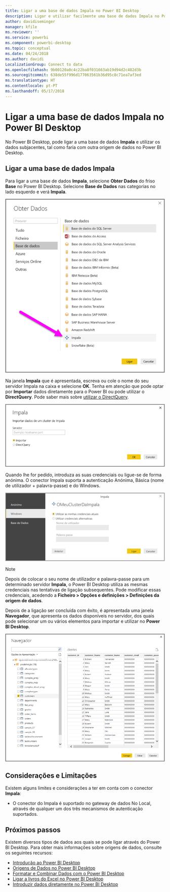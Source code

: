 ```yaml
---
title: Ligar a uma base de dados Impala no Power BI Desktop
description: Ligar e utilizar facilmente uma base de dados Impala no Power BI Desktop
author: davidiseminger
manager: kfile
ms.reviewer: ''
ms.service: powerbi
ms.component: powerbi-desktop
ms.topic: conceptual
ms.date: 04/24/2018
ms.author: davidi
LocalizationGroup: Connect to data
ms.openlocfilehash: 9b00120a0c4c22ba8f031663ab19d94d2c482d3b
ms.sourcegitcommit: 638de55f996d177063561b36d95c8c71ea7af3ed
ms.translationtype: HT
ms.contentlocale: pt-PT
ms.lasthandoff: 05/17/2018
---
```

# <a name="connect-to-an-impala-database-in-power-bi-desktop"></a>Ligar a uma base de dados Impala no Power BI Desktop
No Power BI Desktop, pode ligar a uma base de dados **Impala** e utilizar os dados subjacentes, tal como faria com outra origem de dados no Power BI Desktop.

## <a name="connect-to-an-impala-database"></a>Ligar a uma base de dados Impala
Para ligar a uma base de dados **Impala**, selecione **Obter Dados** do friso **Base** no Power BI Desktop. Selecione **Base de Dados** nas categorias no lado esquerdo e verá **Impala**.

![](media/desktop-connect-impala/connect_impala_2.png)

Na janela **Impala** que é apresentada, escreva ou cole o nome do seu servidor Impala na caixa e selecione **OK**. Tenha em atenção que pode optar por **Importar** dados diretamente para o Power BI ou pode utilizar o **DirectQuery**. Pode saber mais sobre [utilizar o DirectQuery](desktop-use-directquery.md).

![](media/desktop-connect-impala/connect_impala_3a.png)

Quando lhe for pedido, introduza as suas credenciais ou ligue-se de forma anónima. O conector Impala suporta a autenticação Anónima, Básica (nome de utilizador + palavra-passe) e do Windows.

![](media/desktop-connect-impala/connect_impala_4.png)

> [!NOTE]
> Depois de colocar o seu nome de utilizador e palavra-passe para um determinado servidor **Impala**, o Power BI Desktop utiliza as mesmas credenciais nas tentativas de ligação subsequentes. Pode modificar essas credenciais, acedendo a **Ficheiro > Opções e definições > Definições da origem de dados**.
> 
> 

Depois de a ligação ser concluída com êxito, é apresentada uma janela **Navegador**, que apresenta os dados disponíveis no servidor, dos quais pode selecionar um ou vários elementos para importar e utilizar no **Power BI Desktop**.

![](media/desktop-connect-impala/connect_impala_5.png)

## <a name="considerations-and-limitations"></a>Considerações e Limitações
Existem alguns limites e considerações a ter em conta com o conector **Impala**:

* O conector do Impala é suportado no gateway de dados No Local, através de qualquer um dos três mecanismos de autenticação suportados.

## <a name="next-steps"></a>Próximos passos
Existem diversos tipos de dados aos quais se pode ligar através do Power BI Desktop. Para obter mais informações sobre origens de dados, consulte os seguintes recursos:

* [Introdução ao Power BI Desktop](desktop-getting-started.md)
* [Origens de Dados no Power BI Desktop](desktop-data-sources.md)
* [Formatar e Combinar Dados com o Power BI Desktop](desktop-shape-and-combine-data.md)
* [Ligar a livros do Excel no Power BI Desktop](desktop-connect-excel.md)   
* [Introduzir dados diretamente no Power BI Desktop](desktop-enter-data-directly-into-desktop.md)   

